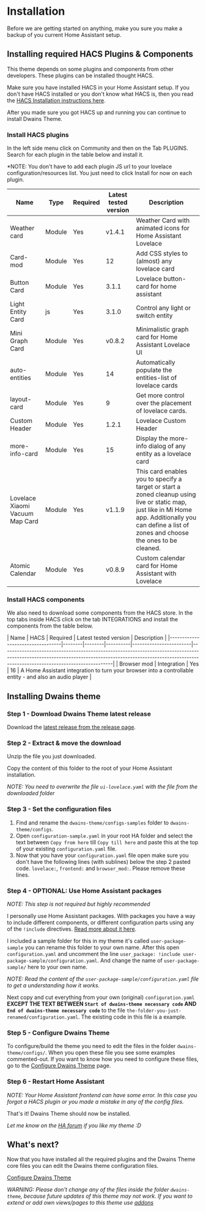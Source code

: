 # Installation

Before we are getting started on anything, make you sure you make a backup of you current Home Assistant setup.

## Installing required HACS Plugins & Components
This theme depends on some plugins and components from other developers. These plugins can be installed thought HACS.

Make sure you have installed HACS in your Home Assistant setup. If you don't have HACS installed or you don't know what HACS is, then you read the [HACS Installation instructions here](https://hacs.xyz/docs/installation/manual).

After you made sure you got HACS up and running you can continue to install Dwains Theme.

### Install HACS plugins

In the left side menu click on Community and then on the Tab PLUGINS. Search for each plugin in the table below and install it.

*NOTE: You don't have to add each plugin JS url to your lovelace configuration/resources list. You just need to click Install for now on each plugin.

| Name | Type | Required | Latest tested  version | Description |
|----------------------------------|--------|----------|------------------------|---------------------------------------------------------------------------------------------------------------------------------------------------------------------------------------------------------|
| Weather card | Module | Yes | v1.4.1 | Weather Card with animated icons for Home Assistant Lovelace |
| Card-mod | Module | Yes | 12 | Add CSS styles to (almost) any lovelace card |
| Button Card | Module | Yes | 3.1.1 | Lovelace button-card for home assistant |
| Light Entity Card | js | Yes | 3.1.0 | Control any light or switch entity |
| Mini Graph Card | Module | Yes | v0.8.2 | Minimalistic graph card for Home Assistant Lovelace UI |
| auto-entities | Module | Yes | 14 | Automatically populate the entities-list of lovelace cards |
| layout-card | Module | Yes | 9 | Get more control over the placement of lovelace cards. |
| Custom Header | Module | Yes | 1.2.1 | Lovelace Custom Header |
| more-info-card | Module | Yes | 15 | Display the more-info dialog of any entity as a lovelace card |
| Lovelace Xiaomi  Vacuum Map Card | Module | Yes | v1.1.9 | This card enables you to specify a target or start a zoned cleanup using  live or static map, just like in Mi Home app. Additionally you can define a  list of zones and choose the ones to be cleaned. |
| Atomic Calendar | Module | Yes | v0.8.9 | Custom calendar card for Home Assistant with Lovelace |

### Install HACS components

We also need to download some components from the HACS store. In the top tabs inside HACS click on the tab INTEGRATIONS and install the components from the table below.

| Name                             | HACS   | Required | Latest tested  version | Description                                                                                                                                                                                             |
|----------------------------------|--------|--------|----------|------------------------|---------------------------------------------------------------------------------------------------------------------------------------------------------------------------------------------------------|
| Browser mod                     | Integration | Yes      | 16                 | A Home Assistant integration to turn your browser into a controllable entity - and also an audio player |


## Installing Dwains theme

### Step 1 - Download Dwains Theme latest release
Download the [latest release from the release page](https://github.com/dwainscheeren/lovelace-dwains-theme/releases).

### Step 2 - Extract & move the download
Unzip the file you just downloaded. 

Copy the content of this folder to the root of your Home Assistant installation.

*NOTE: You need to overwrite the file `ui-lovelace.yaml` with the file from the downloaded folder*

### Step 3 - Set the configuration files

1. Find and rename the `dwains-theme/configs-samples` folder to `dwains-theme/configs`.
2. Open `configuration-sample.yaml` in your root HA folder and select the text between `Copy from here` till `Copy till here` and paste this at the top of your existing `configuration.yaml` file.
3. Now that you have your `configuration.yaml` file open make sure you don't have the following lines (with sublines) below the step 2 pasted code. `lovelace:`, `frontend:` and `browser_mod:`. Please remove these lines.

### Step 4 - OPTIONAL: Use Home Assistant packages

*NOTE: This step is not required but highly recommended*

 I personally use Home Assistant packages. With packages you have a way to include different components, or different configuration parts using any of the `!include` directives. [Read more about it here](https://www.home-assistant.io/docs/configuration/packages/).

I included a sample folder for this in my theme it's called `user-package-sample` you can rename this folder to your own name. After this open `configuration.yaml` and uncomment the line `user_package: !include user-package-sample/configuration.yaml`. And change the name of `user-package-sample/` here to your own name.

*NOTE: Read the content of the `user-package-sample/configuration.yaml` file to get a understanding how it works.*

Next copy and cut everything from your own (original) `configuration.yaml` **EXCEPT THE TEXT BETWEEN `Start of dwains-theme necessary code` AND `End of dwains-theme necessary code`** to the file `the-folder-you-just-renamed/configuration.yaml`. The existing code in this file is a example.

### Step 5 - Configure Dwains Theme

To configure/build the theme you need to edit the files in the folder `dwains-theme/configs/`. When you open these file you see some examples commented-out. If you want to know how you need to configure these files, go to the [Configure Dwains Theme](configuration.md) page.

### Step 6 - Restart Home Assistant

*NOTE: Your Home Assistant frontend can have some error. In this case you forgot a HACS plugin or you made a mistake in any of the config files.*

That's it! Dwains Theme should now be installed.

*Let me know on the [HA forum](replacethis.md) if you like my theme :D*

## What's next?
Now that you have installed all the required plugins and the Dwains Theme core files you can edit the Dwains theme configuration files.

[Configure Dwains Theme](configuration.md)

*WARNING: Please don't change any of the files inside the folder `dwains-theme`, because future updates of this theme may not work. If you want to extend or add own views/pages to this theme use [addons](addons.md)*